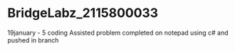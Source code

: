 # BridgeLabz_2115800033
19january - 5 coding Assisted problem completed on notepad using c# and pushed in branch 
